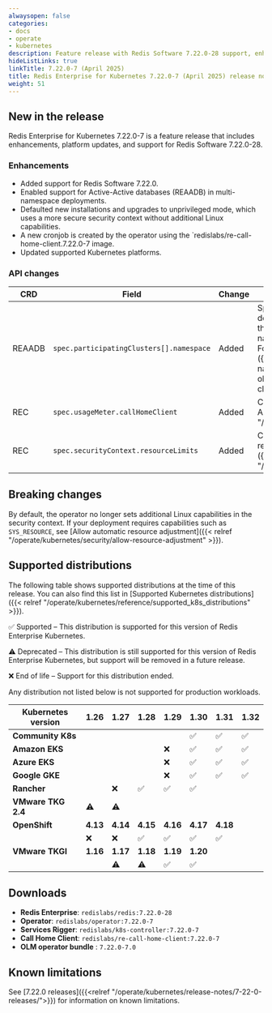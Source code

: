 ```yaml
---
alwaysopen: false
categories:
- docs
- operate
- kubernetes
description: Feature release with Redis Software 7.22.0-28 support, enhancements, and platform updates.
hideListLinks: true
linkTitle: 7.22.0-7 (April 2025)
title: Redis Enterprise for Kubernetes 7.22.0-7 (April 2025) release notes
weight: 51
---
```

## New in the release

Redis Enterprise for Kubernetes 7.22.0-7 is a feature release that includes enhancements, platform updates, and support for Redis Software 7.22.0-28.

### Enhancements

- Added support for Redis Software 7.22.0.
- Enabled support for Active-Active databases (REAADB) in multi-namespace deployments.
- Defaulted new installations and upgrades to unprivileged mode, which uses a more secure security context without additional Linux capabilities.
- A new cronjob is created by the operator using the `redislabs/re-call-home-client.7.22.0-7 image.
- Updated supported Kubernetes platforms.

### API changes

| **CRD** | **Field** | **Change** | **Description** |
|--------|-----------|------------|-----------------|
| REAADB | `spec.participatingClusters[].namespace` | Added | Specifies the namespace in which the REAADB object will be deployed in the corresponding participating cluster. Make sure that the Redis Enterprise operator is configured to watch this namespace and that the required RBAC configuration is in place. For more information, see [Multi-namespace deployments]({{<relref "/operate/kubernetes/re-clusters/multi-namespace/">}}). If no namespace is specified, the REAADB object is deployed to the REC’s namespace in the corresponding cluster. |
| REC | `spec.usageMeter.callHomeClient` | Added | Configuration for the call home client. For details, see the [REC API reference]({{<relref "/operate/kubernetes/reference/redis_enterprise_cluster_api">}}). |
| REC | `spec.securityContext.resourceLimits` | Added | Configuration that allows Redis Enterprise to adjust system resource settings. For details, see the [REC API reference]({{<relref "/operate/kubernetes/reference/redis_enterprise_cluster_api">}}). |

## Breaking changes

By default, the operator no longer sets additional Linux capabilities in the security context. If your deployment requires capabilities such as `SYS_RESOURCE`, see [Allow automatic resource adjustment]({{< relref "/operate/kubernetes/security/allow-resource-adjustment" >}}).

## Supported distributions

The following table shows supported distributions at the time of this release. You can also find this list in [Supported Kubernetes distributions]({{< relref "/operate/kubernetes/reference/supported_k8s_distributions" >}}).

<span title="Check mark icon">&#x2705;</span> Supported – This distribution is supported for this version of Redis Enterprise Kubernetes.

<span title="Deprecation warning" class="font-serif">:warning:</span> Deprecated – This distribution is still supported for this version of Redis Enterprise Kubernetes, but support will be removed in a future release.

<span title="X icon">&#x274c;</span> End of life – Support for this distribution ended.

Any distribution not listed below is not supported for production workloads.

| Kubernetes version | **1.26** | **1.27** | **1.28** | **1.29** | **1.30** | **1.31** | **1.32** |
|---|---|---|---|---|---|---|---|
| **Community K8s** |  |  |  |  | <span title="Supported">&#x2705;</span> | <span title="Supported">&#x2705;</span> | <span title="Supported">&#x2705;</span> |
| **Amazon EKS** |  |  |  | <span title="X icon">&#x274c;</span> | <span title="Supported">&#x2705;</span> | <span title="Supported">&#x2705;</span> | <span title="Supported">&#x2705;</span> |
| **Azure EKS** |  |  |  | <span title="X icon">&#x274c;</span> | <span title="Supported">&#x2705;</span> | <span title="Supported">&#x2705;</span> | <span title="Supported">&#x2705;</span> |
| **Google GKE** |  |  |  | <span title="X icon">&#x274c;</span> | <span title="Supported">&#x2705;</span> | <span title="Supported">&#x2705;</span> | <span title="Supported">&#x2705;</span> |
| **Rancher** |  | <span title="X icon">&#x274c;</span> | <span title="Supported">&#x2705;</span> | <span title="Supported">&#x2705;</span> | <span title="Supported">&#x2705;</span> |  |  |
| **VMware TKG 2.4** | <span title="Deprecation warning" class="font-serif">:warning:</span> | <span title="Deprecation warning" class="font-serif">:warning:</span> |  |  |  |  |  |
| **OpenShift** | **4.13** | **4.14** | **4.15** | **4.16** | **4.17** | **4.18** |  |
|  | <span title="X icon">&#x274c;</span> | <span title="X icon">&#x274c;</span> | <span title="Supported">&#x2705;</span> | <span title="Supported">&#x2705;</span> | <span title="Supported">&#x2705;</span> | <span title="Supported">&#x2705;</span> |  |
| **VMware TKGI** | **1.16** | **1.17** | **1.18** | **1.19** | **1.20** |  |  |
|  |  | <span title="Deprecation warning" class="font-serif">:warning:</span> | <span title="Deprecation warning" class="font-serif">:warning:</span> | <span title="Supported">&#x2705;</span> | <span title="Supported">&#x2705;</span> |  |  |

## Downloads

- **Redis Enterprise**: `redislabs/redis:7.22.0-28`
- **Operator**: `redislabs/operator:7.22.0-7`
- **Services Rigger**: `redislabs/k8s-controller:7.22.0-7`
- **Call Home Client**: `redislabs/re-call-home-client:7.22.0-7`
- **OLM operator bundle** : `7.22.0-7.0`

## Known limitations

See [7.22.0 releases]({{<relref "/operate/kubernetes/release-notes/7-22-0-releases/">}}) for information on known limitations.
